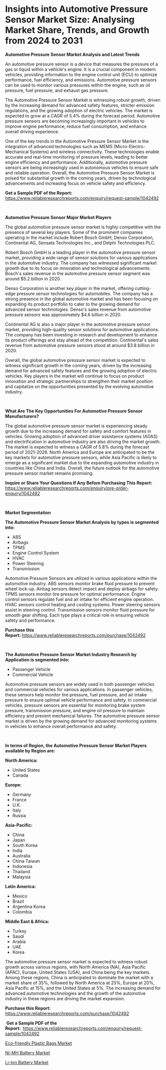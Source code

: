 <p><h1>Insights into Automotive Pressure Sensor Market Size: Analysing Market Share, Trends, and Growth from 2024 to 2031</h1></p><p><strong>Automotive Pressure Sensor Market Analysis and Latest Trends</strong></p>
<p><p>An automotive pressure sensor is a device that measures the pressure of a gas or liquid within a vehicle's engine. It is a crucial component in modern vehicles, providing information to the engine control unit (ECU) to optimize performance, fuel efficiency, and emissions. Automotive pressure sensors can be used to monitor various pressures within the engine, such as oil pressure, fuel pressure, and exhaust gas pressure.</p><p>The Automotive Pressure Sensor Market is witnessing robust growth, driven by the increasing demand for advanced safety features, stricter emission regulations, and the growing adoption of electric vehicles. The market is expected to grow at a CAGR of 5.4% during the forecast period. Automotive pressure sensors are becoming increasingly important in vehicles to improve engine performance, reduce fuel consumption, and enhance overall driving experience.</p><p>One of the key trends in the Automotive Pressure Sensor Market is the integration of advanced technologies such as MEMS (Micro-Electro-Mechanical Systems) and wireless connectivity. These technologies enable accurate and real-time monitoring of pressure levels, leading to better engine efficiency and performance. Additionally, automotive pressure sensors are being increasingly used in autonomous vehicles to ensure safe and reliable operation. Overall, the Automotive Pressure Sensor Market is poised for substantial growth in the coming years, driven by technological advancements and increasing focus on vehicle safety and efficiency.</p></p>
<p><strong>Get a Sample PDF of the Report:&nbsp;</strong> <a href="https://www.reliableresearchreports.com/enquiry/request-sample/1042492">https://www.reliableresearchreports.com/enquiry/request-sample/1042492</a></p>
<p>&nbsp;</p>
<p><strong>Automotive Pressure Sensor Major Market Players</strong></p>
<p><p>The global automotive pressure sensor market is highly competitive with the presence of several key players. Some of the prominent companies operating in the market include Robert Bosch GmbH, Denso Corporation, Continental AG, Sensata Technologies Inc., and Delphi Technologies PLC.</p><p>Robert Bosch GmbH is a leading player in the automotive pressure sensor market, providing a wide range of sensor solutions for various applications in the automotive industry. The company has witnessed significant market growth due to its focus on innovation and technological advancements. Bosch's sales revenue in the automotive pressure sensor segment was around $5.2 billion in 2020.</p><p>Denso Corporation is another key player in the market, offering cutting-edge pressure sensor technologies for automobiles. The company has a strong presence in the global automotive market and has been focusing on expanding its product portfolio to cater to the growing demand for advanced sensor technologies. Denso's sales revenue from automotive pressure sensors was approximately $4.6 billion in 2020.</p><p>Continental AG is also a major player in the automotive pressure sensor market, providing high-quality sensor solutions for automotive applications. The company has been investing in research and development to enhance its product offerings and stay ahead of the competition. Continental's sales revenue from automotive pressure sensors stood at around $3.8 billion in 2020.</p><p>Overall, the global automotive pressure sensor market is expected to witness significant growth in the coming years, driven by the increasing demand for advanced safety features and the growing adoption of electric vehicles. Key players in the market will continue to focus on product innovation and strategic partnerships to strengthen their market position and capitalize on the opportunities presented by the evolving automotive industry.</p></p>
<p>&nbsp;</p>
<p><strong>What Are The Key Opportunities For Automotive Pressure Sensor Manufacturers?</strong></p>
<p><p>The global automotive pressure sensor market is experiencing steady growth due to the increasing demand for safety and comfort features in vehicles. Growing adoption of advanced driver assistance systems (ADAS) and electrification in automotive industry are also driving the market growth. The market is expected to witness a CAGR of 5.8% during the forecast period of 2021-2026. North America and Europe are anticipated to be the key markets for automotive pressure sensors, while Asia Pacific is likely to emerge as a significant market due to the expanding automotive industry in countries like China and India. Overall, the future outlook for the automotive pressure sensor market remains promising.</p></p>
<p><strong>Inquire or Share Your Questions If Any Before Purchasing This Report:</strong> <a href="https://www.reliableresearchreports.com/enquiry/pre-order-enquiry/1042492">https://www.reliableresearchreports.com/enquiry/pre-order-enquiry/1042492</a></p>
<p>&nbsp;</p>
<p><strong>Market Segmentation</strong></p>
<p><strong>The Automotive Pressure Sensor Market Analysis by types is segmented into:</strong></p>
<p><ul><li>ABS</li><li>Airbags</li><li>TPMS</li><li>Engine Control System</li><li>HVAC</li><li>Power Steering</li><li>Transmission</li></ul></p>
<p><p>Automotive Pressure Sensors are utilized in various applications within the automotive industry. ABS sensors monitor brake fluid pressure to prevent wheel lock-up. Airbag sensors detect impact and deploy airbags for safety. TPMS sensors monitor tire pressure for optimal performance. Engine control sensors regulate fuel and air intake for efficient engine operation. HVAC sensors control heating and cooling systems. Power steering sensors assist in steering control. Transmission sensors monitor fluid pressure for smooth gear shifting. Each type plays a critical role in ensuring vehicle safety and performance.</p></p>
<p><strong>Purchase this Report:&nbsp;</strong><a href="https://www.reliableresearchreports.com/purchase/1042492">https://www.reliableresearchreports.com/purchase/1042492</a></p>
<p>&nbsp;</p>
<p><strong>The Automotive Pressure Sensor Market Industry Research by Application is segmented into:</strong></p>
<p><ul><li>Passenger Vehicle</li><li>Commercial Vehicle</li></ul></p>
<p><p>Automotive pressure sensors are widely used in both passenger vehicles and commercial vehicles for various applications. In passenger vehicles, these sensors help monitor tire pressure, fuel pressure, and air intake pressure to ensure optimal vehicle performance and safety. In commercial vehicles, pressure sensors are essential for monitoring brake system pressure, transmission pressure, and engine oil pressure to maintain efficiency and prevent mechanical failures. The automotive pressure sensor market is driven by the growing demand for advanced monitoring systems in vehicles to enhance overall performance and safety.</p></p>
<p>&nbsp;</p>
<p><strong>In terms of Region, the Automotive Pressure Sensor Market Players available by Region are:</strong></p>
<p>
    <p> <strong> North America: </strong>
        <ul>
            <li>United States</li>
            <li>Canada</li>
        </ul>
        </p> 
    <p> <strong> Europe: </strong>
        <ul>
            <li>Germany</li>
            <li>France</li>
            <li>U.K.</li>
            <li>Italy</li>
            <li>Russia</li>
        </ul>
        </p> 
    <p> <strong> Asia-Pacific: </strong>
        <ul>
            <li>China</li>
            <li>Japan</li>
            <li>South Korea</li>
            <li>India</li>
            <li>Australia</li>
            <li>China Taiwan</li>
            <li>Indonesia</li>
            <li>Thailand</li>
            <li>Malaysia</li>
        </ul>
        </p> 
    <p> <strong> Latin America: </strong>
        <ul>
            <li>Mexico</li>
            <li>Brazil</li>
            <li>Argentina Korea</li>
            <li>Colombia</li>
        </ul>
        </p> 
    <p> <strong> Middle East & Africa: </strong>
        <ul>
            <li>Turkey</li>
            <li>Saudi</li>
            <li>Arabia</li>
            <li>UAE</li>
            <li>Korea</li>
        </ul>
    </p>
    </p>
<p><p>The automotive pressure sensor market is expected to witness robust growth across various regions, with North America (NA), Asia Pacific (APAC), Europe, United States (USA), and China being the key markets. Among these regions, China is anticipated to dominate the market with a market share of 35%, followed by North America at 25%, Europe at 20%, Asia Pacific at 15%, and the United States at 5%. The increasing demand for advanced automotive technologies and the growth of the automotive industry in these regions are driving the market expansion.</p></p>
<p><strong>Purchase this Report: </strong><a href="https://www.reliableresearchreports.com/purchase/1042492">https://www.reliableresearchreports.com/purchase/1042492</a></p>
<p>&nbsp;<strong>Get a Sample PDF of the Report:&nbsp;&nbsp;</strong><a href="https://www.reliableresearchreports.com/enquiry/request-sample/1042492">https://www.reliableresearchreports.com/enquiry/request-sample/1042492</a></p>
<p><strong></strong></p>
<p><p><a href="https://view.publitas.com/reportprime-1/eco-friendly-plastic-bags-market-size-2023-2030-global-industrial-analysis-key-geographical-regions-market-share-top-key-players-product-types-and-forecast-research-report/">Eco-friendly Plastic Bags Market</a></p><p><a href="https://view.publitas.com/reportprime-1/ni-mh-battery-market-insights-market-players-and-forecast-till-2030/">Ni-MH Battery Market</a></p><p><a href="https://view.publitas.com/reportprime-1/li-ion-battery-market-research-report-unlocks-analysis-on-the-market-financial-status-market-size-and-market-revenue-upto-2030/">Li-Ion Battery Market</a></p></p>